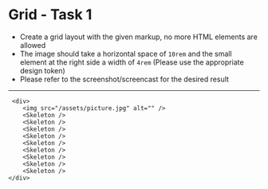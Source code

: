 # Grid - Task 1

- Create a grid layout with the given markup, no more HTML elements are allowed
- The image should take a horizontal space of `10rem` and the small element at
  the right side a width of `4rem` (Please use the appropriate design token)
- Please refer to the screenshot/screencast for the desired result

---

     <div>
        <img src="/assets/picture.jpg" alt="" />
        <Skeleton />
        <Skeleton />
        <Skeleton />
        <Skeleton />
        <Skeleton />
        <Skeleton />
        <Skeleton />
        <Skeleton />
        <Skeleton />
    </div>
